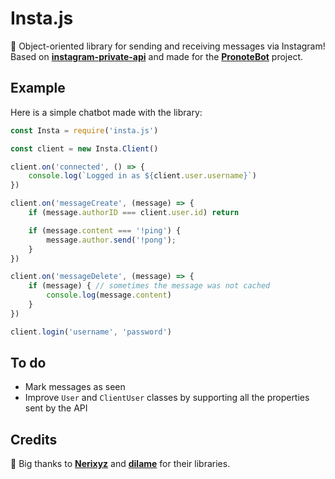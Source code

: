 # Insta.js

💬 Object-oriented library for sending and receiving messages via Instagram! Based on **[instagram-private-api](https://github.com/dilame/instagram-private-api)** and made for the **[PronoteBot](https://github.com/Androz2091/pronote-bot)** project.

## Example

Here is a simple chatbot made with the library:

```js
const Insta = require('insta.js')

const client = new Insta.Client()

client.on('connected', () => {
    console.log(`Logged in as ${client.user.username}`)
})

client.on('messageCreate', (message) => {
    if (message.authorID === client.user.id) return

    if (message.content === '!ping') {
        message.author.send('!pong');
    }
})

client.on('messageDelete', (message) => {
    if (message) { // sometimes the message was not cached
        console.log(message.content)
    }
})

client.login('username', 'password')
```

## To do

* Mark messages as seen
* Improve `User` and `ClientUser` classes by supporting all the properties sent by the API

## Credits

🧡 Big thanks to **[Nerixyz](https://github.com/Nerixyz)** and **[dilame](https://github.com/dilame)** for their libraries.

